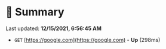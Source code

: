 # 📖 Summary
Last updated: **12/15/2021, 6:56:45 AM**

- `GET` [https://google.com](https://google.com) - **Up** (298ms)
